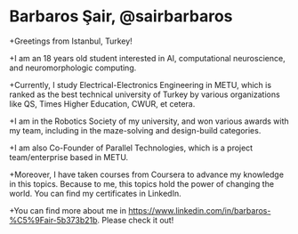 # Barbaros Şair, @sairbarbaros
+Greetings from Istanbul, Turkey! 

+I am an 18 years old student interested in AI, computational neuroscience, and neuromorphologic computing.

+Currently, I study Electrical-Electronics Engineering in METU, which is ranked as the best technical university of Turkey by various organizations like QS, Times Higher Education, CWUR, et cetera.

+I am in the Robotics Society of my university, and won various awards with my team, including in the maze-solving and design-build categories.

+I am also Co-Founder of Parallel Technologies, which is a project team/enterprise based in METU.

+Moreover, I have taken courses from Coursera to advance my knowledge in this topics. Because to me, this topics hold the power of changing the world. You can find my certificates in LinkedIn.

+You can find more about me in https://www.linkedin.com/in/barbaros-%C5%9Fair-5b373b21b. Please check it out!
